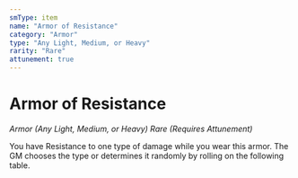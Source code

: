 ```yaml
---
smType: item
name: "Armor of Resistance"
category: "Armor"
type: "Any Light, Medium, or Heavy"
rarity: "Rare"
attunement: true
---
```


# Armor of Resistance
*Armor (Any Light, Medium, or Heavy) Rare (Requires Attunement)*

You have Resistance to one type of damage while you wear this armor. The GM chooses the type or determines it randomly by rolling on the following table.
